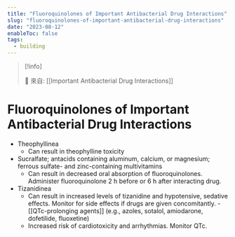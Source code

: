 ```yaml
---
title: "Fluoroquinolones of Important Antibacterial Drug Interactions"
slug: "fluoroquinolones-of-important-antibacterial-drug-interactions"
date: "2023-08-12"
enableToc: false
tags:
  - building
---
```


> [!info]
>
> 🌱 來自: [[Important Antibacterial Drug Interactions]]

# Fluoroquinolones of Important Antibacterial Drug Interactions

- Theophyllinea
  - Can result in theophylline toxicity
- Sucralfate; antacids containing aluminum, calcium, or magnesium; ferrous sulfate- and zinc-containing multivitamins
  - Can result in decreased oral absorption of fluoroquinolones. Administer fluoroquinolone 2 h before or 6 h after interacting drug.
- Tizanidinea
  - Can result in increased levels of tizanidine and hypotensive, sedative effects. Monitor for side effects if drugs are given concomitantly.
-[[QTc-prolonging agents]] (e.g., azoles, sotalol, amiodarone, dofetilide, fluoxetine)
  - Increased risk of cardiotoxicity and arrhythmias. Monitor QTc.
